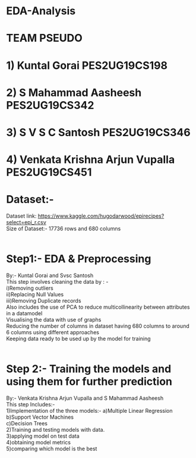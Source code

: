 # EDA-Analysis
# TEAM PSEUDO
# 1) Kuntal Gorai                   PES2UG19CS198
# 2) S Mahammad Aasheesh            PES2UG19CS342
# 3) S V S C Santosh                PES2UG19CS346
# 4) Venkata Krishna Arjun Vupalla  PES2UG19CS451

# Dataset:-
Dataset link: https://www.kaggle.com/hugodarwood/epirecipes?select=epi_r.csv <br />
Size of Dataset:- 17736 rows and 680 columns <br /><br />

# Step1:- EDA & Preprocessing<br />
By:- Kuntal Gorai and Svsc Santosh <br />
This step involves cleaning the data by : - <br />
i)Removing outliers <br />
ii)Replacing Null Values <br />
iii)Removing Duplicate records <br />
Also includes the use of PCA to reduce multicollinearity between attributes in a datamodel <br />
Visualising the data with use of graphs <br />
Reducing the number of columns in dataset having 680 columns to around 6 columns using different approaches <br />
Keeping data ready to be used up by the model for training <br />
<br />
# Step 2:- Training the models and using them for further prediction <br />
By:- Venkata Krishna Arjun Vupalla and S Mahammad Aasheesh <br />
This step Includes:- <br />
1)Implementation of the three models:-
  a)Multiple Linear Regression <br />
  b)Support Vector Machines <br />
  c)Decision Trees <br />
2)Training and testing models with data. <br />
3)applying model on test data <br />
4)obtaining model metrics <br />
5)comparing which model is the best <br />
